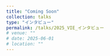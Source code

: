 ```yaml
---
title: "Coming Soon"
collection: talks
type: "インタビュー"
permalink: /talks/2025_VIE_インタビュー
# venue: ""
# date: 2025-06-01
# location: ""
---
```

